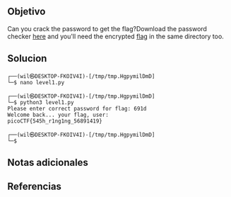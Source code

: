 ## Objetivo
Can you crack the password to get the flag?Download the password checker [here](https://artifacts.picoctf.net/c/10/level1.py) and you'll need the encrypted [flag](https://artifacts.picoctf.net/c/10/level1.flag.txt.enc) in the same directory too.
## Solucion
```
┌──(wil㉿DESKTOP-FKOIV4I)-[/tmp/tmp.HgpymilDmD]
└─$ nano level1.py

┌──(wil㉿DESKTOP-FKOIV4I)-[/tmp/tmp.HgpymilDmD]
└─$ python3 level1.py
Please enter correct password for flag: 691d
Welcome back... your flag, user:
picoCTF{545h_r1ng1ng_56891419}

┌──(wil㉿DESKTOP-FKOIV4I)-[/tmp/tmp.HgpymilDmD]
└─$

```
## Notas adicionales
## Referencias
